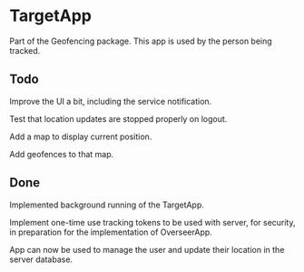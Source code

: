 # TargetApp
Part of the Geofencing package. This app is used by the person being tracked.

## Todo

Improve the UI a bit, including the service notification.

Test that location updates are stopped properly on logout.

Add a map to display current position.

Add geofences to that map.

## Done

Implemented background running of the TargetApp.

Implement one-time use tracking tokens to be used with server, for security, in preparation for the implementation of OverseerApp.

App can now be used to manage the user and update their location in the server database.
